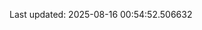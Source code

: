 <!-- lastfm -->
<p align="center"></p>

<!--START_SECTION:last-updated-->
Last updated: 2025-08-16 00:54:52.506632
<!--END_SECTION:last-updated-->